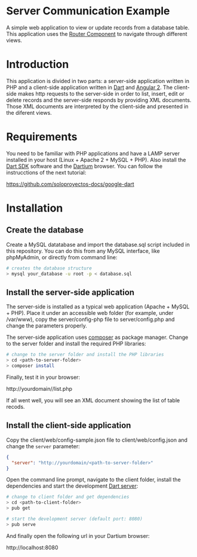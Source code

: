 # Server Communication Example

A simple web application to view or update records from a database table. This application uses the [Router Component](https://angular.io/docs/dart/latest/tutorial/toh-pt5.html) to navigate through different views.

# Introduction

This application is divided in two parts: a server-side application written in PHP and a client-side application written in [Dart](https://www.dartlang.org/) and [Angular 2](https://angular.io/docs/dart/latest/quickstart.html). The client-side makes http requests to the server-side in order to list, insert, edit or delete records and the server-side responds by providing XML documents. Those XML documents are interpreted by the client-side and presented in the diferent views.

# Requirements

You need to be familiar with PHP applications and have a LAMP server installed in your host (Linux + Apache 2 + MySQL + PHP). Also install the [Dart SDK](https://www.dartlang.org/tools/sdk/) software and the [Dartium](https://www.dartlang.org/tools/dartium/) browser. You can follow the instrucctions of the next tutorial:

https://github.com/soloproyectos-docs/google-dart

# Installation

## Create the database

Create a MySQL datatabase and import the database.sql script included in this repository. You can do this from any MySQL interface, like phpMyAdmin, or directly from command line:

```bash
# creates the database structure
> mysql your_database -u root -p < database.sql
```

## Install the server-side application

The server-side is installed as a typical web application (Apache + MySQL + PHP). Place it under an accessible web folder (for example, under /var/www), copy the server/config-php file to server/config.php and change the parameters properly.

The server-side application uses [composer](https://getcomposer.org/) as package manager. Change to the server folder and install the required PHP libraries:

```bash
# change to the server folder and install the PHP libraries
> cd <path-to-server-folder>
> composer install
```

Finally, test it in your browser:

http://yourdomain/<path-to-server-folder>/list.php

If all went well, you will see an XML document showing the list of table recods.

## Install the client-side application

Copy the client/web/config-sample.json file to client/web/config.json and change the `server` parameter:

```json
{
  "server": "http://yourdomain/<path-to-server-folder>"
}
```

Open the command line prompt, navigate to the client folder, install the dependencies and start the development [Dart server](https://www.dartlang.org/tools/pub/cmd/pub-serve.html):

```bash
# change to client folder and get dependencies
> cd <path-to-client-folder>
> pub get

# start the development server (default port: 8080)
> pub serve
```

And finally open the following url in your Dartium browser:

http://localhost:8080
